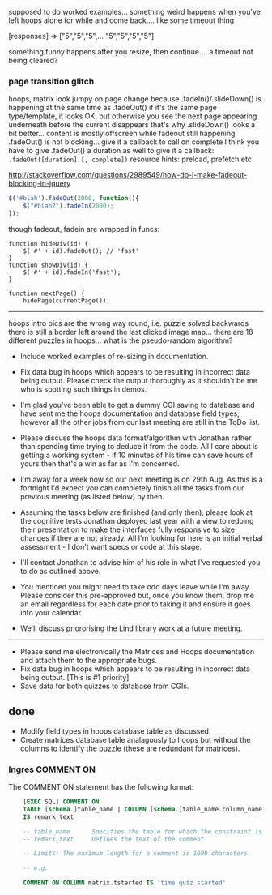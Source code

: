 

supposed to do worked examples...
something weird happens when you've left hoops alone for while and come back.... like some timeout thing

   [responses] => ["5","5","5",... "5","5","5","5"]

something funny happens after you resize, then continue.... a timeout not being cleared?

### page transition glitch

hoops, matrix look jumpy on page change because .fadeIn()/.slideDown() is happening at the same time as .fadeOut()
if it's the same page type/template, it looks OK, but otherwise you see the next page appearing underneath before the current disappears
that's why .slideDown() looks a bit better... content is mostly offscreen while fadeout still happening
.fadeOut() is not blocking... give it a callback to call on complete
I think you have to give .fadeOut() a duration as well to give it a callback: `.fadeOut([duration] [, complete])`
resource hints: preload, prefetch etc

http://stackoverflow.com/questions/2989549/how-do-i-make-fadeout-blocking-in-jquery

```js
$('#blah').fadeOut(2000, function(){
    $("#blah2").fadeIn(2000);
});
```

though fadeout, fadein are wrapped in funcs:

    function hideDiv(id) {
        $('#' + id).fadeOut(); // 'fast'
    }
    function showDiv(id) {
        $('#' + id).fadeIn('fast');
    }

    function nextPage() {
        hidePage(currentPage());

---


hoops intro pics are the wrong way round, i.e. puzzle solved backwards
there is still a border left around the last clicked image map...
there are 18 different puzzles in hoops...
what is the pseudo-random algorithm?
 
* Include worked examples of re-sizing in documentation.
* Fix data bug in hoops which appears to be resulting in incorrect data being output. Please check the output thoroughly as it shouldn't be me who is spotting such things in demos.

* I'm glad you've been able to get a dummy CGI saving to database and have sent me the hoops documentation and database field types, however all the other jobs from our last meeting are still in the ToDo list.
* Please discuss the hoops data format/algorithm with Jonathan rather than spending time trying to deduce it from the code.  All I care about is getting a working system - if 10 minutes of his time can save hours of yours then that's a win as far as I'm concerned.
* I'm away for a week now so our next meeting is on 29th Aug.  As this is a fortnight I'd expect you can completely finish all the tasks from our previous meeting (as listed below) by then.
* Assuming the tasks below are finished (and only then), please look at the cognitive tests Jonathan deployed last year with a view to redoing their presentation to make the interfaces fully responsive to size changes if they are not already.  All I'm looking for here is an initial verbal assessment - I don't want specs or code at this stage.
* I'll contact Jonathan to advise him of his role in what I've requested you to do as outlined above.
* You mentioed you might need to take odd days leave while I'm away. 
Please consider this pre-approved but, once you know them, drop me an email regardless for each date prior to taking it and ensure it goes into your calendar.
* We'll discuss priororising the Lind library work at a future meeting.

---

* Please send me electronically the Matrices and Hoops documentation and attach them to the appropriate bugs.
* Fix data bug in hoops which appears to be resulting in incorrect data being output. [This is #1 priority]
* Save data for both quizzes to database from CGIs.

## done

* Modify field types in hoops database table as discussed.
* Create matrices database table analagously to hoops but without the columns to identify the puzzle (these are redundant for matrices).

### Ingres COMMENT ON

The COMMENT ON statement has the following format:

```sql
    [EXEC SQL] COMMENT ON
    TABLE [schema.]table_name | COLUMN [schema.]table_name.column_name
    IS remark_text

    -- table_name      Specifies the table for which the constraint is defined
    -- remark_text     Defines the text of the comment

    -- Limits: The maximum length for a comment is 1600 characters

    -- e.g.

    COMMENT ON COLUMN matrix.tstarted IS 'time quiz started'
```
